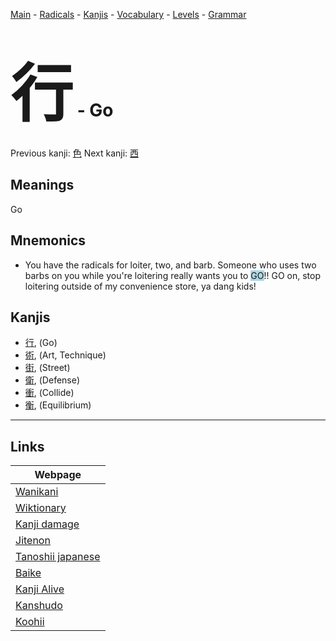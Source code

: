 <style> bigfont {font-size: 100px}</style>
[Main](../README.md) -
[Radicals](../radicals.md) -
[Kanjis](../kanjis.md) -
[Vocabulary](../vocabulary.md) -
[Levels](../levels.md) -
[Grammar](../grammar.md)
# <bigfont> 行</bigfont> - Go 

Previous kanji: [色](色.md) Next kanji: [西](西.md) 

## Meanings
 Go
## Mnemonics
 * You have the radicals for loiter, two, and barb. Someone who uses two barbs on you while you're loitering really wants you to <span style="background-color:#ADD8E6"> GO</span>!! GO on, stop loitering outside of my convenience store, ya dang kids!


## Kanjis
 * [行](../kanjis/行.md), (Go)
* [術](../kanjis/術.md), (Art, Technique)
* [街](../kanjis/街.md), (Street)
* [衛](../kanjis/衛.md), (Defense)
* [衝](../kanjis/衝.md), (Collide)
* [衡](../kanjis/衡.md), (Equilibrium)



---

## Links 

| Webpage |
| --- |
| [Wanikani          ](https://www.wanikani.com/kanji/行) |
| [Wiktionary        ](https://en.wiktionary.org/wiki/行) |
| [Kanji damage      ](http://www.kanjidamage.com/kanji/search?utf8=✓&q=行) |
| [Jitenon           ](https://jitenon.com/kanji/行) |
| [Tanoshii japanese ](https://www.tanoshiijapanese.com/dictionary/kanji.cfm?k=行) |
| [Baike             ](https://baike.baidu.com/item/行) |
| [Kanji Alive       ](https://app.kanjialive.com/行) |
| [Kanshudo          ](https://www.kanshudo.com/searchmn?q=行) |
| [Koohii            ](https://kanji.koohii.com/study/kanji/行) |
